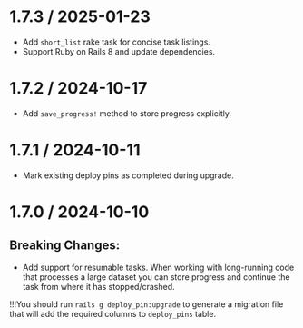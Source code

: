 # 1.7.3 / 2025-01-23
* Add `short_list` rake task for concise task listings.
* Support Ruby on Rails 8 and update dependencies.

# 1.7.2 / 2024-10-17
* Add `save_progress!` method to store progress explicitly.

# 1.7.1 / 2024-10-11
* Mark existing deploy pins as completed during upgrade.

# 1.7.0 / 2024-10-10

## Breaking Changes:

* Add support for resumable tasks. When working with long-running code that processes a large dataset
you can store progress and continue the task from where it has stopped/crashed.

!!!You should run `rails g deploy_pin:upgrade` to generate a migration file that will add the required columns to `deploy_pins` table.
